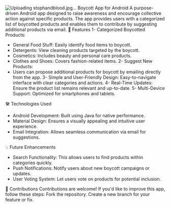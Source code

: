 ![Uploading stophandblood.jpg…]()
Boycott App for Android
A purpose-driven Android app designed to raise awareness and encourage collective action against specific products. 
The app provides users with a categorized list of boycotted products and enables them to contribute by suggesting additional products via email.
🌟 Features
1- Categorized Boycotted Products:
- General Food Stuff: Easily identify food items to boycott.
- Detergents: View cleaning products targeted by the boycott.
- Cosmetics: Includes beauty and personal care products.
- Clothes and Shoes: Covers fashion-related items.
2- Suggest New Products:
- Users can propose additional products for boycott by emailing directly from the app.
3- Simple and User-Friendly Design:
Easy-to-navigate interface with clear categories and actions.
4- Real-Time Updates:
Ensure the product list remains relevant and up-to-date.
5- Multi-Device Support:
Optimized for smartphones and tablets.

🛠️ Technologies Used
- Android Development: Built using Java for native performance.
- Material Design: Ensures a visually appealing and intuitive user experience.
- Email Integration: Allows seamless communication via email for suggestions.

💡 Future Enhancements
- Search Functionality: This allows users to find products within categories quickly.
- Push Notifications: Notify users about new boycott campaigns or updates.
- User Voting System: Let users vote on products for potential inclusion.

🤝 Contributions
Contributions are welcome! If you'd like to improve this app, follow these steps:
Fork the repository.
Create a new branch for your feature or fix.
